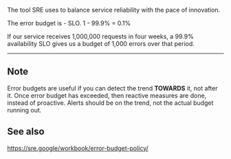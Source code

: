 The tool SRE uses to balance service reliability with the pace of innovation. 

The error budget is  - SLO. 1 - 99.9% = 0.1%

If our service receives 1,000,000 requests in four weeks, a 99.9% availability SLO gives us a budget of 1,000 errors over that period.

---
## Note

Error budgets are useful if you can detect the trend **TOWARDS** it, not after it. Once error budget has exceeded, then reactive measures are done, instead of proactive. Alerts should be on the trend, not the actual budget running out.

## See also

https://sre.google/workbook/error-budget-policy/